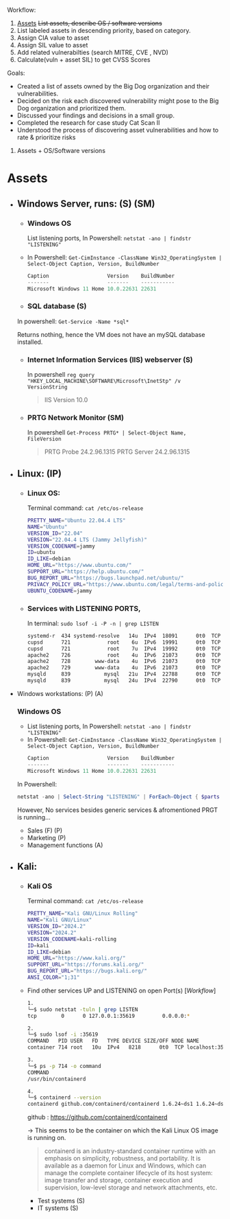 Workflow:
1.  [Assets](#assets) ~~List assets, describe OS / software versions~~
2. List labeled assets in descending priority, based on category.
3. Assign CIA value to asset
4. Assign SIL value to asset
5. Add related vulnerabilties (search MITRE, CVE , NVD)
6. Calculate(vuln + asset SIL) to get CVSS Scores

Goals:
- Created a list of assets owned by the Big Dog organization and their vulnerabilities.
- Decided on the risk each discovered vulnerability might pose to the Big Dog organization and prioritized them.
- Discussed your findings and decisions in a small group.
- Completed the research for case study Cat Scan II
- Understood the process of discovering asset vulnerabilities and how to rate & prioritize risks


1. Assets + OS/Software versions

# Assets
- ## Windows Server, runs: (S) (SM)
    - ### Windows OS
      List listening ports, In Powershell: `netstat -ano | findstr "LISTENING"`
    - In Powershell: `Get-CimInstance -ClassName Win32_OperatingSystem | Select-Object Caption, Version, BuildNumber`
        ```ps1
        Caption                   Version    BuildNumber
        -------                   -------    -----------
        Microsoft Windows 11 Home 10.0.22631 22631
        ```

    - ### SQL database (S)
    
    In powershell: `Get-Service -Name *sql*`
  
    Returns nothing, hence the VM does not have an mySQL database installed.
  
    - ### Internet Information Services (IIS) webserver (S)

      In powershell `reg query "HKEY_LOCAL_MACHINE\SOFTWARE\Microsoft\InetStp" /v VersionString`
      > IIS Version 10.0
    - ### PRTG Network Monitor (SM)

      In powershell `Get-Process PRTG* | Select-Object Name, FileVersion`
      > PRTG Probe 24.2.96.1315
      > PRTG Server 24.2.96.1315

- ## Linux: (IP)
    - ### Linux OS:
      Terminal command: `cat /etc/os-release`
        ```bash
        PRETTY_NAME="Ubuntu 22.04.4 LTS"
        NAME="Ubuntu"
        VERSION_ID="22.04"
        VERSION="22.04.4 LTS (Jammy Jellyfish)"
        VERSION_CODENAME=jammy
        ID=ubuntu
        ID_LIKE=debian
        HOME_URL="https://www.ubuntu.com/"
        SUPPORT_URL="https://help.ubuntu.com/"
        BUG_REPORT_URL="https://bugs.launchpad.net/ubuntu/"
        PRIVACY_POLICY_URL="https://www.ubuntu.com/legal/terms-and-policies/privacy-policy"
        UBUNTU_CODENAME=jammy
        ```
        
    - ### Services with LISTENING PORTS,
      In terminal: `sudo lsof -i -P -n | grep LISTEN`

        ```bash
        systemd-r  434 systemd-resolve   14u  IPv4  18091      0t0  TCP 127.0.0.53:53 (LISTEN)
        cupsd      721            root    6u  IPv6  19991      0t0  TCP [::1]:631 (LISTEN)
        cupsd      721            root    7u  IPv4  19992      0t0  TCP 127.0.0.1:631 (LISTEN)
        apache2    726            root    4u  IPv6  21073      0t0  TCP *:80 (LISTEN)
        apache2    728        www-data    4u  IPv6  21073      0t0  TCP *:80 (LISTEN)
        apache2    729        www-data    4u  IPv6  21073      0t0  TCP *:80 (LISTEN)
        mysqld     839           mysql   21u  IPv4  22788      0t0  TCP 127.0.0.1:33060 (LISTEN)
        mysqld     839           mysql   24u  IPv4  22790      0t0  TCP 127.0.0.1:3306 (LISTEN)
        ```

- Windows workstations: (P) (A)
    ### Windows OS
    - List listening ports, In Powershell: `netstat -ano | findstr "LISTENING"`
    - In Powershell: `Get-CimInstance -ClassName Win32_OperatingSystem | Select-Object Caption, Version, BuildNumber`
        ```ps1
        Caption                   Version    BuildNumber
        -------                   -------    -----------
        Microsoft Windows 11 Home 10.0.22631 22631
        ```
    In Powershell:
  ```ps1
  netstat -ano | Select-String "LISTENING" | ForEach-Object { $parts = $_ -split '\s+'; if ($parts.Count -gt 1) { $proc = Get-Process -Id $parts[-1]; if ($proc) { "Service Name: $($proc.ProcessName), File Version: $($proc.FileVersionInfo.FileVersion)" } } }
  ```
  
    However, No services besides generic services & afromentioned PRGT is running...
    - Sales (F) (P)
    - Marketing (P)
    - Management functions (A)

- ## Kali:
    - ### Kali OS
      Terminal command: `cat /etc/os-release`
        ```bash
        PRETTY_NAME="Kali GNU/Linux Rolling"
        NAME="Kali GNU/Linux"
        VERSION_ID="2024.2"
        VERSION="2024.2"
        VERSION_CODENAME=kali-rolling
        ID=kali
        ID_LIKE=debian
        HOME_URL="https://www.kali.org/"
        SUPPORT_URL="https://forums.kali.org/"
        BUG_REPORT_URL="https://bugs.kali.org/"
        ANSI_COLOR="1;31"
        ```

  - Find other services UP and LISTENING on open Port(s) [*Workflow*]
    ```bash
    1. 
    └─$ sudo netstat -tuln | grep LISTEN
    tcp        0      0 127.0.0.1:35619         0.0.0.0:*               LISTEN 
    
    2.
    └─$ sudo lsof -i :35619 
    COMMAND   PID USER   FD   TYPE DEVICE SIZE/OFF NODE NAME
    container 714 root   10u  IPv4   8218      0t0  TCP localhost:35619 (LISTEN)
    
    3.
    └─$ ps -p 714 -o command     
    COMMAND
    /usr/bin/containerd
    
    4.
    └─$ containerd --version
    containerd github.com/containerd/containerd 1.6.24~ds1 1.6.24~ds1-1
    ```
    github : https://github.com/containerd/containerd
    
    -> This seems to be the container on which the Kali Linux OS image is running on.
    > containerd is an industry-standard container runtime with an emphasis on simplicity, robustness, and portability. It is available as a daemon for Linux and Windows, which can manage the complete container lifecycle of its host system: image transfer and storage, container execution and supervision, low-level storage and network attachments, etc.

    - Test systems (S)
    - IT systems (S)
